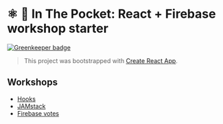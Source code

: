 # ⚛️ 👖 In The Pocket: React + Firebase workshop starter

[![Greenkeeper badge](https://badges.greenkeeper.io/inthepocket/inthepocket-react-firebase-workshop-starter.svg)](https://greenkeeper.io/)

> This project was bootstrapped with [Create React App](https://github.com/facebookincubator/create-react-app).

## Workshops

- [Hooks](./workshops/HOOKS.md)
- [JAMstack](https://github.com/inthepocket/inthepocket-react-firebase-workshop-starter/blob/feature/jamstack-starter/workshops/JAMSTACK.md)
- [Firebase votes](./workshops/FIREBASE-VOTES.md)
